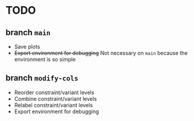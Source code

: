 # TODO

## branch `main`

- Save plots
- ~~Export environment for debugging~~ Not necessary on `main` because the environment is so simple


## branch `modify-cols`

- Reorder constraint/variant levels
- Combine constraint/variant levels
- Relabel constraint/variant levels
- Export environment for debugging
